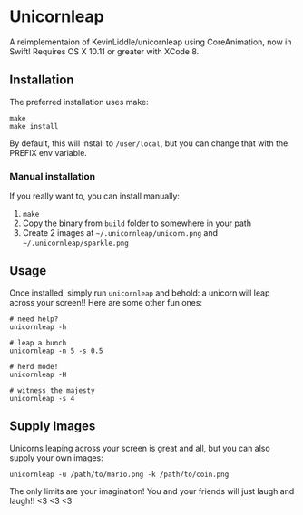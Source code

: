 # Unicornleap

A reimplementaion of KevinLiddle/unicornleap using CoreAnimation, now in Swift!
Requires OS X 10.11 or greater with XCode 8.

## Installation

The preferred installation uses make:

```
make
make install
```

By default, this will install to `/user/local`, but you can change that with the
PREFIX env variable.

### Manual installation

If you really want to, you can install manually:

1. `make`
2.  Copy the binary from `build` folder to somewhere in your path
3.  Create 2 images at `~/.unicornleap/unicorn.png` and `~/.unicornleap/sparkle.png`

## Usage

Once installed, simply run `unicornleap` and behold: a unicorn will leap across
your screen!! Here are some other fun ones:

```
# need help?
unicornleap -h

# leap a bunch
unicornleap -n 5 -s 0.5

# herd mode!
unicornleap -H

# witness the majesty
unicornleap -s 4
```

## Supply Images

Unicorns leaping across your screen is great and all, but you can also supply
your own images:

```
unicornleap -u /path/to/mario.png -k /path/to/coin.png
```

The only limits are your imagination! You and your friends will just laugh and
laugh!! <3 <3 <3
